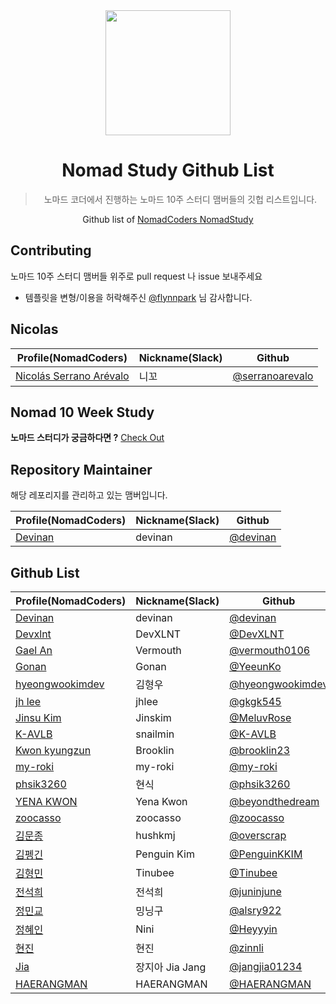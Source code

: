 <div align="center">
    <a href="https://nomadcoders.co/" alt="NomadCoders">
      <img src="images/NomadCoders.png" width="200" height="200"/>  
    </a>

# Nomad Study Github List
> 노마드 코더에서 진행하는 노마드 10주 스터디 맴버들의 깃헙 리스트입니다.

Github list of [NomadCoders NomadStudy](https://nomadcoders.co/)

</div>

## Contributing

노마드 10주 스터디 맴버들 위주로 pull request 나 issue 보내주세요
- 템플릿을 변형/이용을 허락해주신 [@flynnpark](https://github.com/flynnpark) 님 감사합니다.

## Nicolas

| Profile(NomadCoders)                                                   | Nickname(Slack) | Github                                               |
| ---------------------------------------------------------------------- | --------------- | ---------------------------------------------------- |
| [Nicolás Serrano Arévalo](https://nomadcoders.co/users/serranoarevalo) | 니꼬             | [@serranoarevalo](https://github.com/serranoarevalo) |

## Nomad 10 Week Study

**노마드 스터디가 궁금하다면 ?** [Check Out](https://nomadcoders.co/nomad-study)

## Repository Maintainer

해당 레포리지를 관리하고 있는 맴버입니다.

| Profile(NomadCoders)                                 | Nickname(Slack) | Github                                     |
| ---------------------------------------------------- | --------------- | ------------------------------------------ |
| [Devinan](https://nomadcoders.co/users/devinan.hr)   | devinan         | [@devinan](https://github.com/devinan)     |

## Github List

| Profile(NomadCoders)                                               | Nickname(Slack)  | Github                                                       |
| ------------------------------------------------------------------ | ---------------- | ------------------------------------------------------------ |
| [Devinan](https://nomadcoders.co/users/devinan.hr)                 | devinan          | [@devinan](https://github.com/devinan)                       |
| [Devxlnt](https://nomadcoders.co/users/devxlnt)                    | DevXLNT          | [@DevXLNT](https://github.com/DevXLNT)                       |
| [Gael An](https://nomadcoders.co/users/vermouth)                   | Vermouth         | [@vermouth0106](https://github.com/vermouth0106)             |   
| [Gonan](https://nomadcoders.co/users/gonan)                        | Gonan            | [@YeeunKo](https://github.com/YeeunKo)                       |
| [hyeongwookimdev](https://nomadcoders.co/users/hyeongwookim.dev)   | 김형우             | [@hyeongwookimdev](https://github.com/hyeongwookimdev)       |
| [jh lee](https://nomadcoders.co/users/gkgk545)                     | jhlee             | [@gkgk545](https://github.com/gkgk545)                       |
| [Jinsu Kim](https://nomadcoders.co/users/jinskim)                  | Jinskim          | [@MeluvRose](https://github.com/MeluvRose)                   |
| [K-AVLB](https://nomadcoders.co/users/mdj970930)                   | snailmin         | [@K-AVLB](https://github.com/K-AVLB)                         |
| [Kwon kyungzun](https://nomadcoders.co/users/zun0323)              | Brooklin          | [@brooklin23](https://github.com/brooklin23)                 |
| [my-roki](https://nomadcoders.co/users/myroki)                     | my-roki          | [@my-roki](https://github.com/my-roki)                       |
| [phsik3260](https://nomadcoders.co/users/phsik3260)                | 현식              | [@phsik3260](https://github.com/phsik3260)                   |
| [YENA KWON](https://nomadcoders.co/users/ynkwon114ve29h)           | Yena Kwon        | [@beyondthedream](https://github.com/beyondthedream)         |
| [zoocasso](https://nomadcoders.co/users/zoocasso)                  | zoocasso         | [@zoocasso](https://github.com/zoocasso)                     |
| [김문종](https://nomadcoders.co/users/overscrap)                     | hushkmj          | [@overscrap](https://github.com/overscrap)                   |
| [김펭긴](https://nomadcoders.co/users/clfrck)                        | Penguin Kim      | [@PenguinKKIM](https://github.com/PenguinKKIM)               |
| [김형민](https://nomadcoders.co/users/rlagud2005)                    | Tinubee          | [@Tinubee](https://github.com/Tinubee)                       |
| [전석희](https://nomadcoders.co/users/r0otstat1c)                    | 전석희             | [@juninjune](https://github.com/juninjune)                   |
| [정민교](https://nomadcoders.co/users/alsry9223sebfp)                | 밍닝구             | [@alsry922](https://github.com/alsry922)                     |
| [정혜인](https://nomadcoders.co/users/hijung1024)                    | Nini             | [@Heyyyin](https://github.com/Heyyyin)                       |
| [현진](https://nomadcoders.co/users/hyunjin0376)                    | 현진              | [@zinnli](https://github.com/zinnli)                          |
| [Jia](https://nomadcoders.co/users/jangjia01234)                   | 장지아 Jia Jang    | [@jangjia01234](https://github.com/jangjia01234)             |
| [HAERANGMAN](https://nomadcoders.co/users/haerangman)              | HAERANGMAN       | [@HAERANGMAN](https://github.com/HAERANGMAN)                          |
